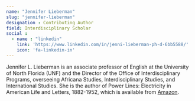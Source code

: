 ```yaml
---
name: "Jennifer Lieberman"
slug: "jennifer-lieberman"
designation : Contributing Author
field: Interdisciplinary Scholar
social :
  - name : "linkedin"
    link: 'https://www.linkedin.com/in/jenni-lieberman-ph-d-6bb5588/'
    icon: 'fa-linkedin-in'
---
```


Jennifer L. Lieberman is an associate professor of English at the University of North Florida (UNF) and the Director of the Office of Interdisciplinary Programs, overseeing Africana Studies, Interdisciplinary Studies, and International Studies. She is the author of Power Lines: Electricity in American Life and Letters, 1882-1952, which is available from [Amazon](https://www.amazon.com/Power-Lines-Electricity-1882-1952-Technology/dp/0262036371/ref=sr_1_1?s=books&ie=UTF8&qid=1502393406&sr=1-1&keywords=power+lines).